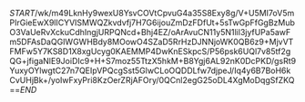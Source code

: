 $START$/wk/m49LknHy9wexU8YsvCOVtCpvuG4a35S8Exy8g/V+U5MI7oV5mPIrGieEwX9lICYVISMWQZkvdvfj7H7G6ijouZmDzFDfUt+5sTwGpFfGgBzMubO3VaUeRvXckuCdhIngjURPQNcd+Bhj4EZ/oArAvuCN11y5N1lil3jyfUPa5awFm5DFAsDaQGIWGWHBdy8MOowO4SZaD5RrHzDJNNjoWK0QB6z9+MjvVTFMFw5Y7KS8D1X8xgUcyg0KAEMMP4DwKnESkpcS/P56psk6UQl7v85tf2gQG+jfigaNlE9JoiDIc9+H+S7moz55TtzX5hkM+B8Ygj6AL92nK0DcPKD/gsRt9YuxyOYlwgtC27n7QEIpVPQcgSst5GlwCLoOQDDLfw7djpeJ/Iq4y6B7BoH6kCvUHjBk+/yoIwFxyPri8KzOerZRjAFOry/0QCnl2egG25oDL4XgMoDqgSfZKQ==$END$